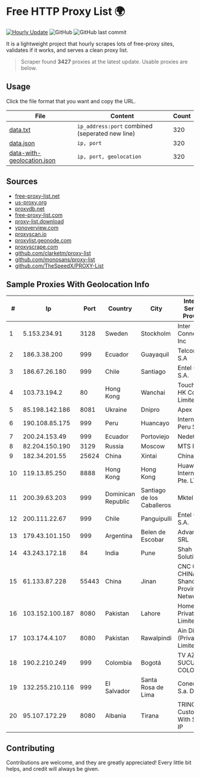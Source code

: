 
# Free HTTP Proxy List 🌍

[![Hourly Update](https://github.com/mertguvencli/http-proxy-list/actions/workflows/main.yml/badge.svg?branch=main)](https://github.com/mertguvencli/http-proxy-list/actions/workflows/main.yml)
![GitHub](https://img.shields.io/github/license/mertguvencli/http-proxy-list)
![GitHub last commit](https://img.shields.io/github/last-commit/mertguvencli/http-proxy-list)

It is a lightweight project that hourly scrapes lots of free-proxy sites, validates if it works, and serves a clean proxy list.


> Scraper found **3427** proxies at the latest update. Usable proxies are below.

## Usage

Click the file format that you want and copy the URL.


|File|Content|Count|
|----|-------|-----|
|[data.txt](https://raw.githubusercontent.com/mertguvencli/http-proxy-list/main/proxy-list/data.txt)|`ip_address:port` combined (seperated new line)|320|
|[data.json](https://raw.githubusercontent.com/mertguvencli/http-proxy-list/main/proxy-list/data.json)|`ip, port`|320|
|[data-with-geolocation.json](https://raw.githubusercontent.com/mertguvencli/http-proxy-list/main/proxy-list/data-with-geolocation.json)|`ip, port, geolocation`|320|

## Sources

* [free-proxy-list.net](https://free-proxy-list.net)
* [us-proxy.org](https://www.us-proxy.org)
* [proxydb.net](http://proxydb.net)
* [free-proxy-list.com](https://free-proxy-list.com/?page=&port=&type%5B%5D=http&type%5B%5D=https&up_time=0&search=Search)
* [proxy-list.download](https://www.proxy-list.download/HTTP)
* [vpnoverview.com](https://vpnoverview.com/privacy/anonymous-browsing/free-proxy-servers)
* [proxyscan.io](https://www.proxyscan.io)
* [proxylist.geonode.com](https://proxylist.geonode.com/api/proxy-list?limit=300&page=1&sort_by=lastChecked&sort_type=desc&protocols=http,https)
* [proxyscrape.com](https://api.proxyscrape.com/v2/?request=displayproxies&protocol=http&timeout=10000&country=all&ssl=all&anonymity=all)
* [github.com/clarketm/proxy-list](https://raw.githubusercontent.com/clarketm/proxy-list/master/proxy-list-raw.txt)
* [github.com/monosans/proxy-list](https://raw.githubusercontent.com/monosans/proxy-list/main/proxies/http.txt)
* [github.com/TheSpeedX/PROXY-List](https://raw.githubusercontent.com/TheSpeedX/PROXY-List/master/http.txt)


## Sample Proxies With Geolocation Info

|#|Ip|Port|Country|City|Internet Service Provider|
|-|--|----|-------|----|-------------------------|
|1|5.153.234.91|3128|Sweden|Stockholm|Inter Connects Inc|
|2|186.3.38.200|999|Ecuador|Guayaquil|Telconet S.A|
|3|186.67.26.180|999|Chile|Santiago|Entel Chile S.A.|
|4|103.73.194.2|80|Hong Kong|Wanchai|TouchPal HK Co., Limited|
|5|85.198.142.186|8081|Ukraine|Dnipro|Apex NCC|
|6|190.108.85.175|999|Peru|Huancayo|Internexa Peru S.A|
|7|200.24.153.49|999|Ecuador|Portoviejo|Nedetel S.A.|
|8|82.204.150.190|3129|Russia|Moscow|MTS PJSC|
|9|182.34.201.55|25624|China|Xintai|Chinanet|
|10|119.13.85.250|8888|Hong Kong|Hong Kong|Huawei International Pte. LTD|
|11|200.39.63.203|999|Dominican Republic|Santiago de los Caballeros|Mktel SRL|
|12|200.111.22.67|999|Chile|Panguipulli|Entel Chile S.A.|
|13|179.43.101.150|999|Argentina|Belen de Escobar|Advantun SRL|
|14|43.243.172.18|84|India|Pune|Shah Solutions|
|15|61.133.87.228|55443|China|Jinan|CNC Group CHINA169 Shandong Province Network|
|16|103.152.100.187|8080|Pakistan|Lahore|Homenet Private Limited|
|17|103.174.4.107|8080|Pakistan|Rawalpindi|Ain Dice (Private) Limited|
|18|190.2.210.249|999|Colombia|Bogotá|TV AZTECA SUCURSAL COLOMBIA|
|19|132.255.210.116|999|El Salvador|Santa Rosa de Lima|Conective S.a. De C.V.|
|20|95.107.172.29|8080|Albania|Tirana|TRING Customer With Static IP|



## Contributing

Contributions are welcome, and they are greatly appreciated! Every
little bit helps, and credit will always be given.

